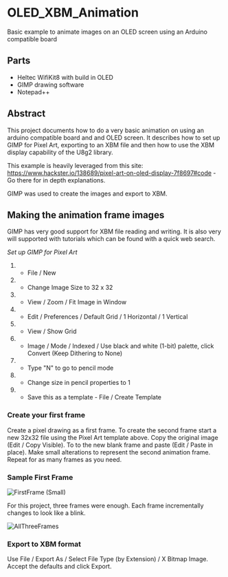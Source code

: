 # OLED_XBM_Animation
Basic example to animate images on an OLED screen using an Arduino compatible board

## Parts
* Heltec WifiKit8 with build in OLED
* GIMP drawing software
* Notepad++

## Abstract
This project documents how to do a very basic animation on using an arduino compatible board and and OLED screen.  It describes how to set up GIMP for Pixel Art, exporting to an XBM file and then how to use the XBM display capability of the U8g2 library.

This example is heavily leveraged from this site:  https://www.hackster.io/138689/pixel-art-on-oled-display-7f8697#code - Go there for in depth explanations.

GIMP was used to create the images and export to XBM.

## Making the animation frame images
GIMP has very good support for XBM file reading and writing.  It is also very will supported with tutorials which can be found with a quick web search.  

*Set up GIMP for Pixel Art*
1. - File / New 
2. - Change Image Size to 32 x 32
3. - View / Zoom / Fit Image in Window
4. - Edit / Preferences / Default Grid / 1 Horizontal / 1 Vertical
5. - View / Show Grid
6. - Image / Mode / Indexed / Use black and white (1-bit) palette, click Convert (Keep Dithering to None)
7. - Type "N" to go to pencil mode
8. - Change size in pencil properties to 1
9. - Save this as a template - File / Create Template

### Create your first frame

Create a pixel drawing as a first frame.  To create the second frame start a new 32x32 file using the Pixel Art template above.  Copy the original image (Edit / Copy Visible).  To to the new blank frame and paste (Edit / Paste in place). Make small alterations to represent the second animation frame.  Repeat for as many frames as you need.

### Sample First Frame

![FirstFrame (Small)](https://user-images.githubusercontent.com/31633408/84603493-bb802200-ae43-11ea-8c71-32afef912d5a.png)

For this project, three frames were enough.  Each frame incrementally changes to look like a blink.

![AllThreeFrames](https://user-images.githubusercontent.com/31633408/84603592-54af3880-ae44-11ea-9207-947b74cebab4.png)

### Export to XBM format

Use File / Export As / Select File Type (by Extension) / X Bitmap Image.  Accept the defaults and click Export.  





